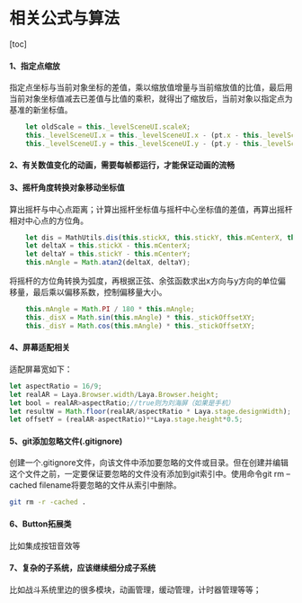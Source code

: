 相关公式与算法
==

[toc]

#### 1、指定点缩放
指定点坐标与当前对象坐标的差值，乘以缩放值增量与当前缩放值的比值，最后用当前对象坐标值减去已差值与比值的乘积，就得出了缩放后，当前对象以指定点为基准的新坐标值。
```js
    let oldScale = this._levelSceneUI.scaleX;
    this._levelSceneUI.x = this._levelSceneUI.x - (pt.x - this._levelSceneUI.x) * scaleValue / oldScale;
    this._levelSceneUI.y = this._levelSceneUI.y - (pt.y - this._levelSceneUI.y) * scaleValue / oldScale;
```

#### 2、有关数值变化的动画，需要每帧都运行，才能保证动画的流畅
#### 3、摇杆角度转换对象移动坐标值
算出摇杆与中心点距离；计算出摇杆坐标值与摇杆中心坐标值的差值，再算出摇杆相对中心点的方位角。
```js
    let dis = MathUtils.dis(this.stickX, this.stickY, this.mCenterX, this.mCenterY);
    let deltaX = this.stickX - this.mCenterX;
    let deltaY = this.stickY - this.mCenterY;
    this.mAngle = Math.atan2(deltaX, deltaY);
```
将摇杆的方位角转换为弧度，再根据正弦、余弦函数求出x方向与y方向的单位偏移量，最后乘以偏移系数，控制偏移量大小。
```js
    this.mAngle = Math.PI / 180 * this.mAngle;
    this._disX = Math.sin(this.mAngle) * this._stickOffsetXY;
    this._disY = Math.cos(this.mAngle) * this._stickOffsetXY;
```
#### 4、屏幕适配相关
适配屏幕宽如下：
```js
let aspectRatio = 16/9;
let realAR = Laya.Browser.width/Laya.Browser.height;
let bool = realAR>aspectRatio;//true则为刘海屏（如果是手机）
let resultW = Math.floor(realAR/aspectRatio * Laya.stage.designWidth);
let offsetY = (realAR-aspectRatio)**Laya.stage.height*0.5;
```


#### 5、git添加忽略文件(.gitignore)
创建一个.gitignore文件，向该文件中添加要忽略的文件或目录。但在创建并编辑这个文件之前，一定要保证要忽略的文件没有添加到git索引中。使用命令git rm –cached filename将要忽略的文件从索引中删除。
```sh
git rm -r -cached .
```

#### 6、Button拓展类
比如集成按钮音效等
#### 7、复杂的子系统，应该继续细分成子系统
比如战斗系统里边的很多模块，动画管理，缓动管理，计时器管理等等；
